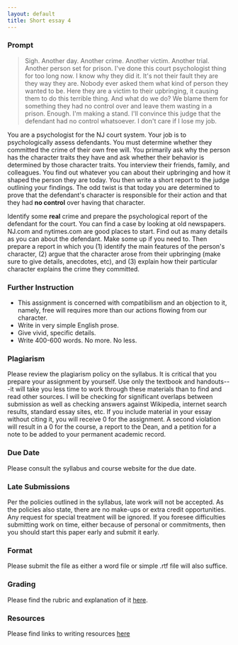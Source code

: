 ```yaml
---
layout: default
title: Short essay 4 
---
```



### Prompt 

> Sigh. Another day. Another crime. Another victim. Another trial. Another person set for prison. I've done this court psychologist thing for too long now. I know why they did it. It's not their fault they are they way they are. Nobody ever asked them what kind of person they wanted to be. Here they are a victim to their upbringing, it causing them to do this terrible thing. And what do we do? We blame them for something they had no control over and leave them wasting in a prison. Enough. I'm making a stand. I'll convince this judge that the defendant had no control whatsoever. I don't care if I lose my job. 

You are a psychologist for the NJ court system. Your job is to psychologically assess defendants. You must determine whether they committed the crime of their own free will. You primarily ask why the person has the character traits they have and ask whether their behavior is determined by those character traits. You interview their friends, family, and colleagues. You find out whatever you can about their upbringing and how it shaped the person they are today. You then write a short report to the judge outlining your findings. The odd twist is that today you are determined to prove that the defendant's character is responsible for their action and that they had **no control** over having that character. 

Identify some **real** crime and prepare the psychological report of the defendant for the court. You can find a case by looking at old newspapers. NJ.com and nytimes.com are good places to start. Find out as many details as you can about the defendant. Make some up if you need to. Then prepare a report in which you (1) identify the main features of the person's character, (2) argue that the character arose from their upbringing (make sure to give details, anecdotes, etc), and (3) explain how their particular character explains the crime they committed. 

### Further Instruction

+ This assignment is concerned with compatibilism and an objection to it, namely, free will requires more than our actions flowing from our character.  
+ Write in very simple English prose.  
+ Give vivid, specific details.
+ Write 400-600 words. No more. No less. 


### Plagiarism

Please review the plagiarism policy on the syllabus. It is critical that you prepare your assignment by yourself. Use only the textbook and handouts---it will take you less time to work through these materials than to find and read other sources. I will be checking for significant overlaps between submission as well as checking answers against Wikipedia, internet search results, standard essay sites, etc. If you include material in your essay without citing it, you will receive 0 for the assignment. A second violation will result in a 0 for the course, a report to the Dean, and a petition for a note to be added to your permanent academic record. 

### Due Date
Please consult the syllabus and course website for the due date.

### Late Submissions

Per the policies outlined in the syllabus, late work will not be accepted. As the policies also state, there are no make-ups or extra credit opportunities. Any request for special treatment will be ignored. If you foresee difficulties submitting work on time, either because of personal or commitments, then you should start this paper early and submit it early. 

### Format
Please submit the file as either a word file or simple .rtf file will also suffice.

### Grading
Please find the rubric and explanation of it [here](/Teaching/Grading/).

### Resources
Please find links to writing resources [here](/Teaching/Resources/)



